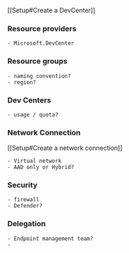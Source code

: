 [[Setup#Create a DevCenter]]

### Resource providers

	- Microsoft.DevCenter

### Resource groups

	- naming convention?
	- region?

### Dev Centers

	- usage / quota?

### Network Connection
[[Setup#Create a network connection]]

	- Virtual network
	- AAD only or Hybrid?

### Security
	- firewall
	- Defender?

### Delegation
	- Endpoint management team?
	- 

